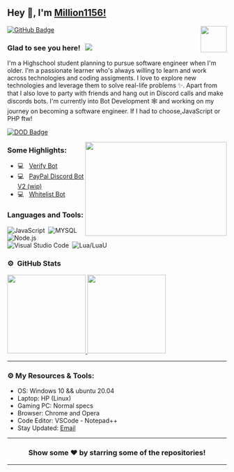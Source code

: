 ## Hey 👋, I'm [Million1156!](https://github.com/Million1156/)

<img align="right" height="60" width="60" alt="" src="https://cdn.discordapp.com/avatars/721095628314247248/a_0744c936cecc191bd710ea3c4ca3738e.gif?size=256" />


[![GitHub Badge](https://img.shields.io/badge/-GitHub-ffffff?style=flat-square&logo=Github&logoColor=black)](https://github.com/Million1156)

### Glad to see you here! &nbsp; ![](https://komarev.com/ghpvc/?username=nat2k15&label=Views&color=blue&style=plastic)

I'm a Highschool student planning to pursue software engineer when I'm older. I'm a passionate learner who's always willing to learn and work across technologies and coding assigments. I love to explore new technologies and leverage them to solve real-life problems ✨. Apart from that I also love to party with friends and hang out in Discord calls and make discords bots. I'm currently into Bot Development 🕸️ and working on my journey on becoming a software engineer. If I had to choose,JavaScript or PHP ftw!


[![DOD Badge](https://img.shields.io/badge/TEAM-DEVING%20ON%20DISCORD-17a6ec?style=for-the-badge)](https://github.com/Million1156)

<img align="right" height="215" width="325" alt="" src="https://cdn.discordapp.com/avatars/721095628314247248/a_0744c936cecc191bd710ea3c4ca3738e.gif?size=256" />


### Some Highlights:

- 💻 &nbsp; [Verify Bot](https://github.com/Million1156/verify-bot)
- 💻 &nbsp; [PayPal Discord Bot V2 (wip)](https://github.com/Million1156/paypal-v2)
- 💻 &nbsp; [Whitelist Bot](https://github.com/Million1156/wlbot)

### Languages and Tools:

![JavaScript](https://img.shields.io/badge/-JavaScript-333333?style=flat&logo=javascript)&nbsp;
![MYSQL](https://img.shields.io/badge/-MySQL-333333?style=flat&logo=mysql)&nbsp;
![Node.js](https://img.shields.io/badge/-Node.js-333333?style=flat&logo=node.js)&nbsp;
![Visual Studio Code](https://img.shields.io/badge/-Visual%20Studio%20Code-333333?style=flat&logo=visual-studio-code&logoColor=007ACC)&nbsp;
![Lua/LuaU](https://upload.wikimedia.org/wikipedia/commons/c/cf/Lua-Logo.svg)&nbsp;
### ⚙️ &nbsp;GitHub Stats

<p align="left">
<a href="https://github.com/Million1156">
  <img height="180em" src="https://github-readme-stats-eight-theta.vercel.app/api?username=million1156&show_icons=true&theme=react&include_all_commits=true&count_private=false"/>
  <img height="180em" src="https://github-readme-stats-eight-theta.vercel.app/api/top-langs/?username=million1156&layout=compact&langs_count=8&theme=react"/>
</a>
</p>

---

### ⚙️ My Resources & Tools:

- OS: Windows 10 && ubuntu 20.04
- Laptop: HP (Linux)
- Gaming PC: Normal specs
- Browser: Chrome and Opera
- Code Editor: VSCode - Notepad++ 
- Stay Updated: [Email](wchexroblox@gmail.com)

---

<h3 align=center>Show some ❤️ by starring some of the repositories!</h3>

---
